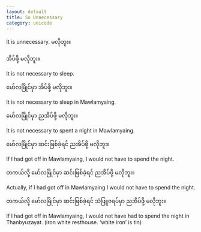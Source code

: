 ```yaml
---
layout: default
title: So Unnecessary
category: unicode
---
```


<p>It is unnecessary. <span class='mm3'>မလိုဘူး။</span></p>

<p class='my'><span class='mm3'>အိပ်ဖို့ မလိုဘူး။</span></p>
<p class='hide-this'>It is not necessary to sleep.</p>

<p class='my'><span class='mm3'>မော်လမြိုင်မှာ အိပ်ဖို့ မလိုဘူး။</span></p>
<p class='hide-this'>It is not necessary to sleep in Mawlamyaing.</p>

<p class='my'><span class='mm3'>မော်လမြိုင်မှာ ညအိပ်ဖို့ မလိုဘူး။</span></p>
<p class='hide-this'>It is not necessary to spent a night in Mawlamyaing.</p>

<p class='my'><span class='mm3'>မော်လမြိုင်မှာ ဆင်းဖြစ်ခဲ့ရင် ညအိပ်ဖို့ မလိုဘူး။</span></p>
<p class='hide-this'>If I had got off in Mawlamyaing, I would not have to spend the night.</p>

<p class='my'><span class='mm3'>တကယ်လို့ မော်လမြိုင်မှာ ဆင်းဖြစ်ခဲ့ရင် ညအိပ်ဖို့ မလိုဘူး။</span></p>
<p class='hide-this'>Actually, if I had got off in Mawlamyaing I would not have to spend the night.</p>

<p class='my'><span class='mm3'>တကယ်လို့ မော်လမြိုင်မှာ ဆင်းဖြစ်ခဲ့ရင် သံဖြူဇရပ်မှာ ညအိပ်ဖို့ မလိုဘူး။</span></p>
<p class='hide-this'>If I had got off in Mawlamyaing, I would not have had to spend the night in Thanbyuzayat. (iron white resthouse. ‘white iron’ is tin)</p>

